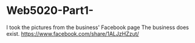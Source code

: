 # Web5020-Part1-
I took the pictures from the business' Facebook page
The business does exist.
<https://www.facebook.com/share/1ALJzHZzut/>